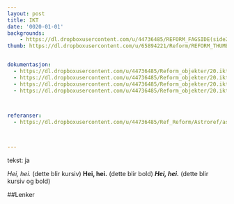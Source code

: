 ```yaml
---
layout: post
title: IKT
date: '0020-01-01'
backgrounds:
    - https://dl.dropboxusercontent.com/u/44736485/REFORM_FAGSIDE(side2)/20.IKT2m.jpg
thumb: https://dl.dropboxusercontent.com/u/65894221/Reform/REFORM_THUMBNAILS/20.IKT.jpg


dokumentasjon:
  - https://dl.dropboxusercontent.com/u/44736485/Reform_objekter/20.ikt1dok.jpg
  - https://dl.dropboxusercontent.com/u/44736485/Reform_objekter/20.ikt2dok.jpg
  - https://dl.dropboxusercontent.com/u/44736485/Reform_objekter/20.ikt3dok.jpg
  - https://dl.dropboxusercontent.com/u/44736485/Reform_objekter/20.ikt4dok.jpg
  


referanser:
  - https://dl.dropboxusercontent.com/u/44736485/Ref_Reform/Astroref/astroref01.jpg



---
```

tekst: ja

*Hei, hei.* (dette blir kursiv)
**Hei, hei.** (dette blir bold)
***Hei, hei.*** (dette blir kursiv og bold)

##Lenker

